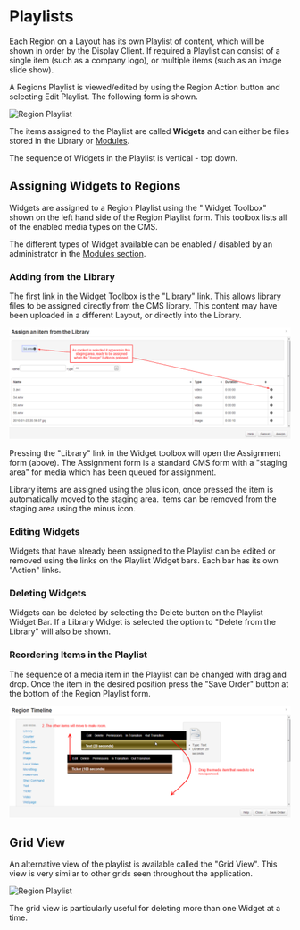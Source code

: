 <!--toc=layouts-->
# Playlists

Each Region on a Layout has its own Playlist of content, which will be shown in
order by the Display Client. If required a Playlist can consist of a single item
(such as a company logo), or multiple items (such as an image slide show).

A Regions Playlist is viewed/edited by using the Region Action button and
selecting Edit Playlist. The following form is shown.

![Region Playlist](img/layouts_region_playlist.png)

The items assigned to the Playlist are called **Widgets** and can either be
files stored in the Library or [Modules](media_modules.html).

The sequence of Widgets in the Playlist is vertical - top down.

## Assigning Widgets to Regions

Widgets are assigned to a Region Playlist using the " Widget Toolbox" shown on
the left hand side of the Region Playlist form. This toolbox lists all of the
enabled media types on the CMS.

The different types of Widget available can be enabled / disabled by an
administrator in the [Modules section](media_modules.html).

### Adding from the Library

The first link in the Widget Toolbox is the "Library" link. This allows
library files to be assigned directly from the CMS library. This content may
have been uploaded in a different Layout, or directly into the Library.

![Assign from Library form](img/layouts_designer_add_library.png)

Pressing the "Library" link in the Widget toolbox will open the Assignment form
(above). The Assignment form is a standard CMS form with a "staging area" for
media which has been queued for assignment.

Library items are assigned using the plus icon, once pressed the item is
automatically moved to the staging area. Items can be removed from the staging
area using the minus icon.

### Editing Widgets

Widgets that have already been assigned to the Playlist can be edited or removed
using the links on the Playlist Widget bars. Each bar has its own "Action" links.

### Deleting Widgets

Widgets can be deleted by selecting the Delete button on the Playlist Widget
Bar. If a Library Widget is selected the option to "Delete from the Library"
will also be shown.

### Reordering Items in the Playlist

The sequence of a media item in the Playlist can be changed with drag and drop.
Once the item in the desired position press the "Save Order" button at the
bottom of the Region Playlist form.

![Reorder items on the Playlist](img/layouts_reorder_items.png)

## Grid View

An alternative view of the playlist is available called the "Grid View". This
view is very similar to other grids seen throughout the application.

![Region Playlist](img/layouts_region_playlist_grid.png)

The grid view is particularly useful for deleting more than one Widget at a
time.
